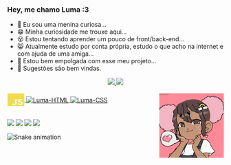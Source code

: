 ### Hey, me chamo Luma :3




- 🤔 Eu sou uma menina curiosa...
- 😁 Minha curiosidade me trouxe aqui...
- 😵 Estou tentando aprender um pouco de front/back-end...
- 😸 Atualmente estudo por conta própria, estudo o que acho na internet e com ajuda de uma amiga...
- 🙈 Estou bem empolgada com esse meu projeto...
- 🌷 Sugestões são bem vindas.

<!--- Statuzinhos abaixo. -->


<div align="center">
  <a href="https://github.com/Lumazita">
  <img height="180em" src="https://github-readme-stats.vercel.app/api?username=lumazita&show_icons=true&theme=dracula&include_all_commits=true&count_private=true"/>
  <img height="180em" src="https://github-readme-stats.vercel.app/api/top-langs/?username=lumazita&layout=compact&langs_count=7&theme=dracula"/>
</div>
  
  <!-- Icons -->
  
  <div style="display: inline_block"><br>
  <img align="center" alt="Luma-Js" height="30" width="40" src="https://raw.githubusercontent.com/devicons/devicon/master/icons/javascript/javascript-plain.svg">
  <img align="center" alt="Luma-HTML" height="30" width="40" src="https://cdn.jsdelivr.net/gh/devicons/devicon/icons/html5/html5-plain-wordmark.svg">
  <img align="center" alt="Luma-CSS" height="30" width="40" src="https://cdn.jsdelivr.net/gh/devicons/devicon/icons/css3/css3-plain-wordmark.svg">
  <img align="right" width="150" height="150" src="https://github.com/Lumazita/Lumazita/blob/main/lumif.gif"></a>
</div>
   
   
  
  <!-- Redes sociais -->
  
  ##
  
  <div> 
  <a href="https://instagram.com/Lu.manita" target="_blank"><img src="https://img.shields.io/badge/-Instagram-%23E4405F?style=for-the-badge&logo=instagram&logoColor=white" target="_blank"></a>
 	<a href="https://www.twitch.tv/Namaskariya" target="_blank"><img src="https://img.shields.io/badge/Twitch-9146FF?style=for-the-badge&logo=twitch&logoColor=white" target="_blank"></a>
 <a href="https://twitter.com/LumaBoiolinha" target="_blank"><img src="https://img.shields.io/badge/Twitter-1DA1F2?style=for-the-badge&logo=twitter&logoColor=white" target="_blank"></a> 
  <a href = "mailto:lulumazita@gmail.com"><img src="https://img.shields.io/badge/-Gmail-%23333?style=for-the-badge&logo=gmail&logoColor=white" target="_blank"></a>
  </div>
  
![Snake animation](https://github.com/Lumazita/Lumazita/blob/output/github-contribution-grid-snake.svg)
